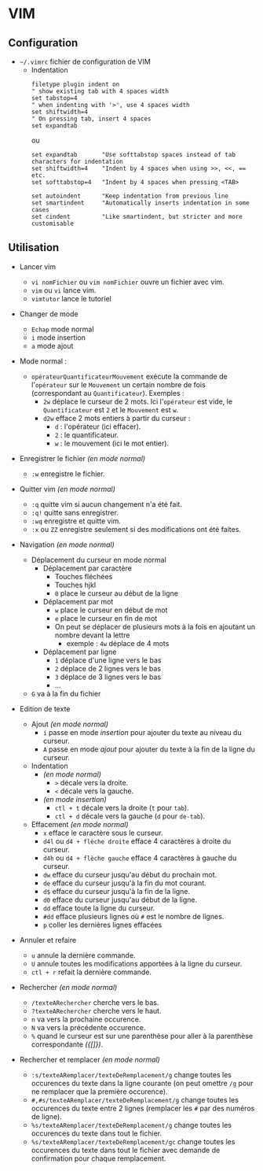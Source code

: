 # VIM
    
## Configuration

* `~/.vimrc` fichier de configuration de VIM
    * Indentation
        ```
        filetype plugin indent on
        " show existing tab with 4 spaces width
        set tabstop=4
        " when indenting with '>', use 4 spaces width
        set shiftwidth=4
        " On pressing tab, insert 4 spaces
        set expandtab
        ```
        ou
        ```
        set expandtab       "Use softtabstop spaces instead of tab characters for indentation
        set shiftwidth=4    "Indent by 4 spaces when using >>, <<, == etc.
        set softtabstop=4   "Indent by 4 spaces when pressing <TAB>

        set autoindent      "Keep indentation from previous line
        set smartindent     "Automatically inserts indentation in some cases
        set cindent         "Like smartindent, but stricter and more customisable
        ```

## Utilisation

* Lancer vim
    * `vi nomFichier` ou `vim nomFichier` ouvre un fichier avec vim.
    * `vim` ou `vi` lance vim.
    * `vimtutor` lance le tutoriel
* Changer de mode
    * `Echap` mode normal
    * `i` mode insertion
    * `a` mode ajout
* Mode normal :
    * `opérateurQuantificateurMouvement` exécute la commande de l'`opérateur` sur le `Mouvement` un certain nombre de fois (correspondant au `Quantificateur`). Exemples :
        * `2w` déplace le curseur de 2 mots. Ici l'`opérateur` est vide, le `Quantificateur` est `2` et le `Mouvement` est `w`.
        * `d2w` efface 2 mots entiers à partir du curseur :
            * `d` : l'opérateur (ici effacer).
            * `2` : le quantificateur.
            * `w` : le mouvement (ici le mot entier).
* Enregistrer le fichier *(en mode normal)*
    * `:w` enregistre le fichier.
* Quitter vim *(en mode normal)*
    * `:q` quitte vim si aucun changement n'a été fait.
    * `:q!` quitte sans enregistrer.
    * `:wq` enregistre et quitte vim.
    * `:x` ou `ZZ` enregistre seulement si des modifications ont été faites.
* Navigation *(en mode normal)*
    * Déplacement du curseur en mode normal
        * Déplacement par caractère
            * Touches fléchées
            * Touches hjkl
            * `0` place le curseur au début de la ligne
        * Déplacement par mot
            * `w` place le curseur en début de mot
            * `e` place le curseur en fin de mot
            * On peut se déplacer de plusieurs mots à la fois en ajoutant un nombre devant la lettre
                * exemple : `4w` déplace de 4 mots
        * Déplacement par ligne
            * `1` déplace d'une ligne vers le bas
            * `2` déplace de 2 lignes vers le bas
            * `3` déplace de 3 lignes vers le bas
            * ...
    * `G` va à la fin du fichier
* Edition de texte
    * Ajout *(en mode normal)*
        * `i` passe en mode *insertion* pour ajouter du texte au niveau du curseur.
        * `A` passe en mode *ajout* pour ajouter du texte à la fin de la ligne du curseur.
    * Indentation
        * *(en mode normal)*
            * `>` décale vers la droite.
            * `<` décale vers la gauche.
        * *(en mode insertion)*
            * `ctl + t` décale vers la droite (`t` pour `tab`).
            * `ctl + d` décale vers la gauche (`d` pour `de-tab`).
    * Effacement *(en mode normal)*
        * `x` efface le caractère sous le curseur.
        * `d4l` ou `d4 + flèche droite` efface 4 caractères à droite du curseur.
        * `d4h` ou `d4 + flèche gauche` efface 4 caractères à gauche du curseur.
        * `dw` efface du curseur jusqu'au début du prochain mot.
        * `de` efface du curseur jusqu'à la fin du mot courant.
        * `d$` efface du curseur jusqu'à la fin de la ligne.
        * `d0` efface du curseur jusqu'au début de la ligne.
        * `dd` efface toute la ligne du curseur.
        * `#dd` efface plusieurs lignes où `#` est le nombre de lignes.
        * `p` coller les dernières lignes effacées
* Annuler et refaire
    * `u` annule la dernière commande.
    * `U` annule toutes les modifications apportées à la ligne du curseur.
    * `ctl + r` refait la dernière commande.
    
* Rechercher *(en mode normal)*
    * `/texteARechercher` cherche vers le bas.
    * `?texteARechercher` cherche vers le haut.
    * `n` va vers la prochaine occurence.
    * `N` va vers la précédente occurence.
    * `%` quand le curseur est sur une parenthèse pour aller à la parenthèse correspondante *({[]})*.
* Rechercher et remplacer *(en mode normal)*
    * `:s/texteARemplacer/texteDeRemplacement/g` change toutes les occurences du texte dans la ligne courante (on peut omettre `/g` pour ne remplacer que la première occurence).
    * `#,#s/texteARemplacer/texteDeRemplacement/g` change toutes les occurences du texte entre 2 lignes (remplacer les `#` par des numéros de ligne).
    * `%s/texteARemplacer/texteDeRemplacement/g` change toutes les occurences du texte dans tout le fichier.
    * `%s/texteARemplacer/texteDeRemplacement/gc` change toutes les occurences du texte dans tout le fichier avec demande de confirmation pour chaque remplacement.
